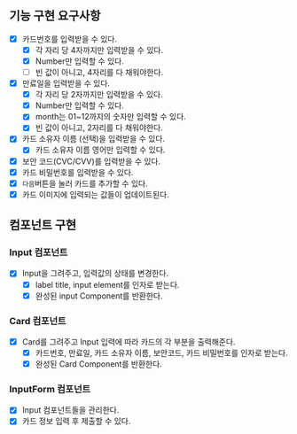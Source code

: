 ## 기능 구현 요구사항

- [x] 카드번호를 입력받을 수 있다.
  - [x] 각 자리 당 4자까지만 입력받을 수 있다.
  - [x] Number만 입력할 수 있다.
  - [ ] 빈 값이 아니고, 4자리를 다 채워야한다.
- [x] 만료일을 입력받을 수 있다.
  - [x] 각 자리 당 2자까지만 입력받을 수 있다.
  - [x] Number만 입력할 수 있다.
  - [x] month는 01~12까지의 숫자만 입력할 수 있다.
  - [x] 빈 값이 아니고, 2자리를 다 채워야한다.
- [x] 카드 소유자 이름 (선택)을 입력받을 수 있다.
  - [x] 카드 소유자 이름 영어만 입력할 수 있다.
- [x] 보안 코드(CVC/CVV)를 입력받을 수 있다.
- [x] 카드 비밀번호를 입력받을 수 있다.
- [x] `다음`버튼을 눌러 카드를 추가할 수 있다.
- [x] 카드 이미지에 입력되는 값들이 업데이트된다.

## 컴포넌트 구현

### Input 컴포넌트

- [x] Input을 그려주고, 입력값의 상태를 변경한다.
  - [x] label title, input element를 인자로 받는다.
  - [x] 완성된 input Component를 반환한다.

### Card 컴포넌트

- [x] Card를 그려주고 Input 입력에 따라 카드의 각 부분을 출력해준다.
  - [x] 카드번호, 만료일, 카드 소유자 이름, 보안코드, 카드 비밀번호를 인자로 받는다.
  - [x] 완성된 Card Component를 반환한다.

### InputForm 컴포넌트

- [x] Input 컴포넌트들을 관리한다.
- [x] 카드 정보 입력 후 제출할 수 있다.
